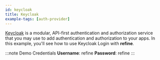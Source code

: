 ```yaml
---
id: keycloak
title: Keycloak
example-tags: [auth-provider]
---
```


[Keycloak](https://www.keycloak.org) is a modular, API-first authentication and authorization service that you may use to add authentication and authorization to your apps. In this example, you'll see how to use Keycloak Login with **refine**.

:::note Demo Credentials
**Username**: refine
**Password**: refine
:::

<CodeSandboxExample path="auth-keycloak" />
